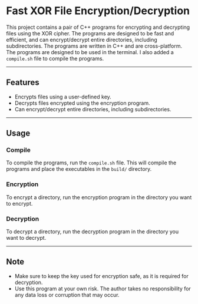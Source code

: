 # Fast XOR File Encryption/Decryption

This project contains a pair of C++ programs for encrypting and decrypting files using the XOR cipher. The programs are designed to be fast and efficient, and can encrypt/decrypt entire directories, including subdirectories. The programs are written in C++ and are cross-platform. The programs are designed to be used in the terminal. I also added a `compile.sh` file to compile the programs.

---

## Features

- Encrypts files using a user-defined key.
- Decrypts files encrypted using the encryption program.
- Can encrypt/decrypt entire directories, including subdirectories.

---

## Usage

### Compile

To compile the programs, run the `compile.sh` file. This will compile the programs and place the executables in the `build/` directory.

### Encryption

To encrypt a directory, run the encryption program in the directory you want to encrypt.

### Decryption

To decrypt a directory, run the decryption program in the directory you want to decrypt.

---

## Note

- Make sure to keep the key used for encryption safe, as it is required for decryption.
- Use this program at your own risk. The author takes no responsibility for any data loss or corruption that may occur.
